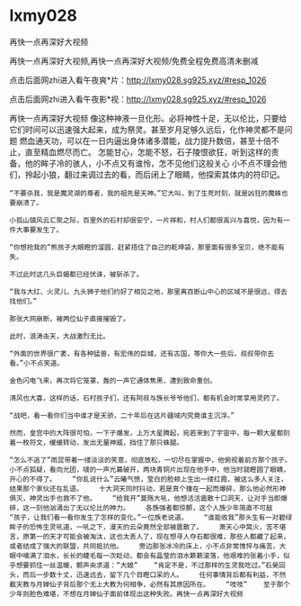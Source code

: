 # lxmy028
再快一点再深好大视频

再快一点再深好大视频,再快一点再深好大视频/免费全程免费高清未删减

点击后面网zhi进入看午夜爽*片：http://lxmy028.sg925.xyz/#resp_1026

点击后面网zhi进入看午夜影*视：http://lxmy028.sg925.xyz/#resp_1026

再快一点再深好大视频    像这种神液一旦化形。必将神性十足，无以伦比，只要给它们时间可以迅速强大起来，成为祭灵。甚至岁月足够久远后，化作神灵都不是问题    燃血通天功，可以在一日内逼出身体诸多潜能，战力提升数倍，甚至十倍不止，直至精血燃尽而亡。    怎能甘心，怎能不怒，石子陵恨欲狂，听到这样的责备，他的眸子冷的骇人，小不点又有谁怜，怎不见他们这般关心    小不点不理会他们，拎起小狼，翻过来调过去的看，而后闭上了眼睛，他探索其体内的符印记。

    “不要杀我，我是魔灵湖的尊者，我的祖先是天神。”它大叫，到了生死时刻，就是凶狂的魔蛛也要崩溃了。

    小孤山镇风云汇聚之际，百里外的石村却很安宁，一片祥和，村人们都很高兴与喜悦，因为有一件大事要发生了。

    “你想抢我的”熊孩子大眼瞪的溜圆，赶紧捂住了自己的乾坤袋，那里面有很多宝贝，绝不能有失。

    不过此时这几头巨蝎都已经伏诛，被斩杀了。

    “我与大红、火灵儿、九头狮子他们约好了相见之地，那里离百断山中心的区域不是很远，得去找他们。”

    那张大网崩断，被两位仙子直接摧毁了。

    此时，浪涛击天，大战激烈无比。

    “外面的世界很广袤，有各种猛兽，有宏伟的巨城，还有古国，等你大一些后，叔叔带你去看。”小不点笑道。

    金色闪电飞来，再次将它笼罩，轰的一声它通体焦黑，遭到致命重创。

    清风也大喜，这样的话，石村孩子们，还有阿叔与族长爷爷他们，都有机会时常享用灵药了。

    “战吧，看一看你们当中谁才是天骄，二十年后在这片疆域内究竟谁主沉浮。”

    然而，皇宫中的大阵很可怕，一下子爆发，上万大星腾起，宛若来到了宇宙中，每一颗大星都刻着一枚符文，缓缓转动，发出无量神威，挡住了那只蛛腿。

    “怎么不逃了”雨昆带着一缕淡淡的笑意，彻底放松，一切尽在掌握中，他俯视着前方那个孩子。    小不点狐疑，看向光团，啵的一声光幕破开，两块青铜片出现在他手中，他当时就瞪圆了眼睛，开心的不得了。    “你乱说什么”云曦气愤，莹白的脸颊上生出一缕红霞，被这么多人关注，结果那个家伙还在乱语。    十大洞天同时抖动，若是真个撞在一起而爆碎，那么他必然形神俱灭，神灵出手也救不了他。    “给我开”莫殇大吼，他想活活震散十口洞天，让对手当即爆碎，这一刻他汹涌出了无以伦比的神力。    各族强者都惊颤，这个人族少年简直不可敌    “孩子，让我们看一看你发生了怎样的变化。”一位族老说道。    “谁能收我”那头生有一对碧绿眸子的恐怖生灵吼道，一吼之下，漫天的云朵竟然全部被震散了。    萧天心中窝火，苦不堪言，原第一的天才可能会被淘汰，这也太丢人了，现在想寻人夺石都很难，那些人都藏了起来，或者结成了强大的联盟，共同抵抗他。    旁边那张冰冷的床上，小不点非常憔悴与痛苦，大眼中噙满了泪水，长长的睫毛每一次眨动，都会有晶莹的泪水簌簌滚落，他艰难的张着小手，似乎想要抓住一丝温暖，颤声央求道：“大娘”    “肯定不是，不过那样的生灵我吃过。”石昊回头，而后一步数十丈，迅速远去，留下几个目瞪口呆的人。    任何事情背后都有利益，不然截天教与月婵仙子背后那个无上大教为何相争，必然有其原因所在。    “吱吱”    至于那个少年则脸色难堪，不想在月婵仙子面前体现出这种失败。再快一点再深好大视频
